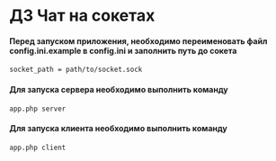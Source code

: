 # ДЗ Чат на сокетах

#### Перед запуском приложения, необходимо переименовать файл **config.ini.example** в **config.ini** и заполнить путь до сокета
    socket_path = path/to/socket.sock
#### Для запуска сервера необходимо выполнить команду
    app.php server

#### Для запуска клиента необходимо выполнить команду
    app.php client